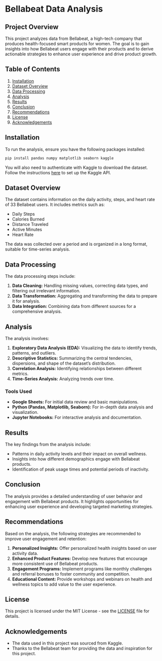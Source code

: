 # Bellabeat Data Analysis

## Project Overview

This project analyzes data from Bellabeat, a high-tech company that produces health-focused smart products for women. The goal is to gain insights into how Bellabeat users engage with their products and to derive actionable strategies to enhance user experience and drive product growth.

## Table of Contents

1. [Installation](#installation)
2. [Dataset Overview](#dataset-overview)
3. [Data Processing](#data-processing)
4. [Analysis](#analysis)
5. [Results](#results)
6. [Conclusion](#conclusion)
7. [Recommendations](#recommendations)
8. [License](#license)
9. [Acknowledgements](#acknowledgements)

## Installation

To run the analysis, ensure you have the following packages installed:

```bash
pip install pandas numpy matplotlib seaborn kaggle
```

You will also need to authenticate with Kaggle to download the dataset. Follow the instructions [here](https://github.com/Kaggle/kaggle-api) to set up the Kaggle API.

## Dataset Overview

The dataset contains information on the daily activity, steps, and heart rate of 33 Bellabeat users. It includes metrics such as:

- Daily Steps
- Calories Burned
- Distance Traveled
- Active Minutes
- Heart Rate

The data was collected over a period and is organized in a long format, suitable for time-series analysis.

## Data Processing

The data processing steps include:

1. **Data Cleaning:** Handling missing values, correcting data types, and filtering out irrelevant information.
2. **Data Transformation:** Aggregating and transforming the data to prepare it for analysis.
3. **Data Integration:** Combining data from different sources for a comprehensive analysis.

## Analysis

The analysis involves:

1. **Exploratory Data Analysis (EDA):** Visualizing the data to identify trends, patterns, and outliers.
2. **Descriptive Statistics:** Summarizing the central tendencies, dispersions, and shape of the dataset’s distribution.
3. **Correlation Analysis:** Identifying relationships between different metrics.
4. **Time-Series Analysis:** Analyzing trends over time.

### Tools Used

- **Google Sheets:** For initial data review and basic manipulations.
- **Python (Pandas, Matplotlib, Seaborn):** For in-depth data analysis and visualization.
- **Jupyter Notebooks:** For interactive analysis and documentation.

## Results

The key findings from the analysis include:

- Patterns in daily activity levels and their impact on overall wellness.
- Insights into how different demographics engage with Bellabeat products.
- Identification of peak usage times and potential periods of inactivity.

## Conclusion

The analysis provides a detailed understanding of user behavior and engagement with Bellabeat products. It highlights opportunities for enhancing user experience and developing targeted marketing strategies.

## Recommendations

Based on the analysis, the following strategies are recommended to improve user engagement and retention:

1. **Personalized Insights:** Offer personalized health insights based on user activity data.
2. **Enhanced Product Features:** Develop new features that encourage more consistent use of Bellabeat products.
3. **Engagement Programs:** Implement programs like monthly challenges and referral bonuses to foster community and competition.
4. **Educational Content:** Provide workshops and webinars on health and wellness topics to add value to the user experience.

## License

This project is licensed under the MIT License - see the [LICENSE](LICENSE) file for details.

## Acknowledgements

- The data used in this project was sourced from Kaggle.
- Thanks to the Bellabeat team for providing the data and inspiration for this project.
